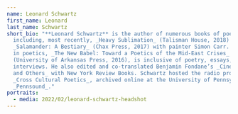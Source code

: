 ```yaml
---
name: Leonard Schwartz
first_name: Leonard
last_name: Schwartz
short_bio: "**Leonard Schwartz** is the author of numerous books of poetry,
  including, most recently, _Heavy Sublimation_ (Talisman House, 2018) and
  _Salamander: A Bestiary_ (Chax Press, 2017) with painter Simon Carr. His work
  in poetics, _The New Babel: Toward a Poetics of the Mid-East Crises_
  (University of Arkansas Press, 2016), is inclusive of poetry, essays, and
  interviews. He also edited and co-translated Benjamin Fondane’s _Cine-Poems
  and Others_ with New York Review Books. Schwartz hosted the radio program
  _Cross Cultural Poetics_, archived online at the University of Pennsylvania’s
  _Pennsound_."
portraits:
  - media: 2022/02/leonard-schwartz-headshot
---
```

